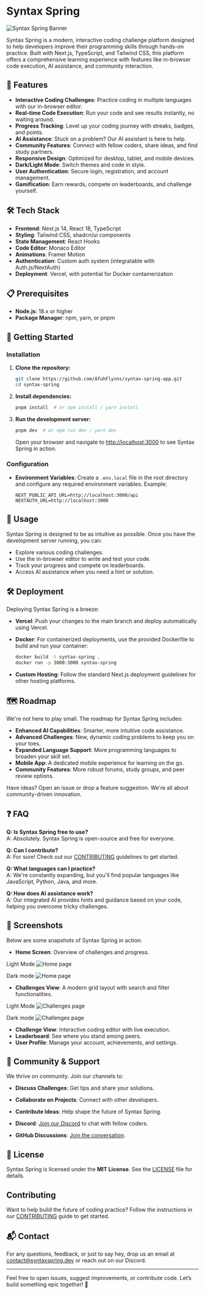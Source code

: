 # Syntax Spring

![Syntax Spring Banner](public/SyntaxSpringBanner.png)

Syntax Spring is a modern, interactive coding challenge platform designed to help developers improve their programming skills through hands-on practice. Built with Next.js, TypeScript, and Tailwind CSS, this platform offers a comprehensive learning experience with features like in-browser code execution, AI assistance, and community interaction.

## 🚀 Features

- **Interactive Coding Challenges**: Practice coding in multiple languages with our in-browser editor.
- **Real-time Code Execution**: Run your code and see results instantly, no waiting around.
- **Progress Tracking**: Level up your coding journey with streaks, badges, and points.
- **AI Assistance**: Stuck on a problem? Our AI assistant is here to help.
- **Community Features**: Connect with fellow coders, share ideas, and find study partners.
- **Responsive Design**: Optimized for desktop, tablet, and mobile devices.
- **Dark/Light Mode**: Switch themes and code in style.
- **User Authentication**: Secure login, registration, and account management.
- **Gamification**: Earn rewards, compete on leaderboards, and challenge yourself.

## 🛠️ Tech Stack

- **Frontend**: Next.js 14, React 18, TypeScript
- **Styling**: Tailwind CSS, shadcn/ui components
- **State Management**: React Hooks
- **Code Editor**: Monaco Editor
- **Animations**: Framer Motion
- **Authentication**: Custom auth system (integratable with Auth.js/NextAuth)
- **Deployment**: Vercel, with potential for Docker containerization

## 📋 Prerequisites

- **Node.js**: 18.x or higher
- **Package Manager**: npm, yarn, or pnpm

## 🚀 Getting Started

### Installation

1. **Clone the repository:**

   ```bash
   git clone https://github.com/AfuhFlynns/syntax-spring-app.git
   cd syntax-spring
   ```

2. **Install dependencies:**

   ```bash
   pnpm install  # or npm install / yarn install
   ```

3. **Run the development server:**

   ```bash
   pnpm dev  # or npm run dev / yarn dev
   ```

   Open your browser and navigate to [http://localhost:3000](http://localhost:3000) to see Syntax Spring in action.

### Configuration

- **Environment Variables**: Create a `.env.local` file in the root directory and configure any required environment variables. Example:

  ```env
  NEXT_PUBLIC_API_URL=http://localhost:3000/api
  NEXTAUTH_URL=http://localhost:3000
  ```

## 🚀 Usage

Syntax Spring is designed to be as intuitive as possible. Once you have the development server running, you can:

- Explore various coding challenges.
- Use the in-browser editor to write and test your code.
- Track your progress and compete on leaderboards.
- Access AI assistance when you need a hint or solution.

## 🛠️ Deployment

Deploying Syntax Spring is a breeze:

- **Vercel**: Push your changes to the main branch and deploy automatically using Vercel.
- **Docker**: For containerized deployments, use the provided Dockerfile to build and run your container:

  ```bash
  docker build -t syntax-spring .
  docker run -p 3000:3000 syntax-spring
  ```

- **Custom Hosting**: Follow the standard Next.js deployment guidelines for other hosting platforms.

## 🗺️ Roadmap

We're not here to play small. The roadmap for Syntax Spring includes:

- **Enhanced AI Capabilities**: Smarter, more intuitive code assistance.
- **Advanced Challenges**: New, dynamic coding problems to keep you on your toes.
- **Expanded Language Support**: More programming languages to broaden your skill set.
- **Mobile App**: A dedicated mobile experience for learning on the go.
- **Community Features**: More robust forums, study groups, and peer review options.

Have ideas? Open an issue or drop a feature suggestion. We're all about community-driven innovation.

## ❓ FAQ

**Q: Is Syntax Spring free to use?**  
A: Absolutely. Syntax Spring is open-source and free for everyone.

**Q: Can I contribute?**  
A: For sure! Check out our [CONTRIBUTING](./CONTRIBUTING.md) guidelines to get started.

**Q: What languages can I practice?**  
A: We're constantly expanding, but you'll find popular languages like JavaScript, Python, Java, and more.

**Q: How does AI assistance work?**  
A: Our integrated AI provides hints and guidance based on your code, helping you overcome tricky challenges.

## 📸 Screenshots

Below are some snapshots of Syntax Spring in action:

- **Home Screen**: Overview of challenges and progress.

 Light Mode ![Home page](./public/home_page_light.png)

 Dark mode ![Home page](./public/home_page_dark.png)

- **Challenges View**: A modern grid layout with search and filter functionalities.

 Light Mode ![Challenges page](./public/challenges_page_light.png)

 Dark mode ![Challenges page](./public/Challenges_page_dark.png)

- **Challenge View**: Interactive coding editor with live execution.
- **Leaderboard**: See where you stand among peers.
- **User Profile**: Manage your account, achievements, and settings.

## 🤝 Community & Support

We thrive on community. Join our channels to:

- **Discuss Challenges**: Get tips and share your solutions.
- **Collaborate on Projects**: Connect with other developers.
- **Contribute Ideas**: Help shape the future of Syntax Spring.

- **Discord**: [Join our Discord](#) to chat with fellow coders.
- **GitHub Discussions**: [Join the conversation](https://github.com/AfuhFlynns/syntax-spring-app/discussions).

## 📄 License

Syntax Spring is licensed under the **MIT License**. See the [LICENSE](./LICENSE) file for details.

## Contributing

Want to help build the future of coding practice? Follow the instructions in our [CONTRIBUTING](./CONTRIBUTING.md) guide to get started.

## 📬 Contact

For any questions, feedback, or just to say hey, drop us an email at [contact@syntaxspring.dev](mailto:contact@syntaxspring.dev) or reach out on our Discord.

---

Feel free to open issues, suggest improvements, or contribute code. Let’s build something epic together! 🚀
